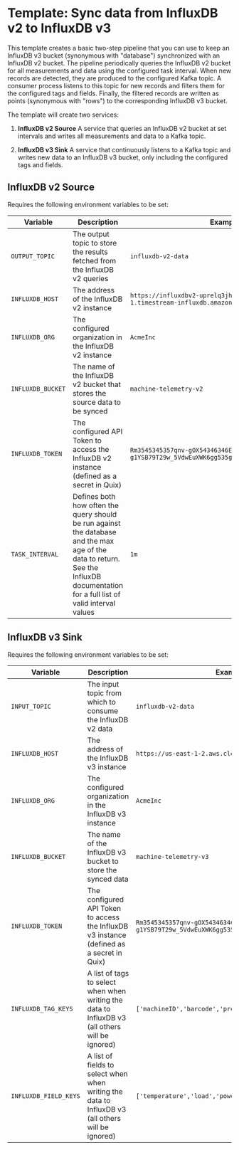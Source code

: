 # Template: Sync data from InfluxDB v2 to InfluxDB v3 

This template creates a basic two-step pipeline that you can use to keep an InfluxDB v3 bucket (synonymous with "database") synchronized with an InfluxDB v2 bucket. The pipeline periodically queries the InfluxDB v2 bucket for all measurements and data using the configured task interval. When new records are detected, they are produced to the configured Kafka topic. A consumer process listens to this topic for new records and filters them for the configured tags and fields. Finally, the filtered records are written as points (synonymous with "rows") to the corresponding InfluxDB v3 bucket.

The template will create two services:

1. **InfluxDB v2 Source**
A service that queries an InfluxDB v2 bucket at set intervals and writes all measurements and data to a Kafka topic.

2. **InfluxDB v3 Sink**
 A service that continuously listens to a Kafka topic and writes new data to an InfluxDB v3 bucket, only including the configured tags and fields.


## InfluxDB v2 Source

Requires the following environment variables to be set:

| Variable   |      Description      |  Example |
|----------|---------------------------------------|------|
| `OUTPUT_TOPIC` |  The output topic to store the results fetched from the InfluxDB v2 queries | `influxdb-v2-data` |
| `INFLUXDB_HOST` | The address of the InfluxDB v2 instance | `https://influxdbv2-uprelq3jh2vyt6.eu-west-1.timestream-influxdb.amazonaws.com:8086` |
| `INFLUXDB_ORG` |   The configured organization in the InfluxDB v2 instance | `AcmeInc` |
| `INFLUXDB_BUCKET` | The name of the InfluxDB v2 bucket that stores the source data to be synced |    `machine-telemetry-v2` |
| `INFLUXDB_TOKEN` | The configured API Token to access the InfluxDB v2 instance (defined as a secret in Quix) |   `Rm3545345357qnv-gOX54346346EHr-g1YSB79T29w_5VdwEuXWK6gg535g34232yDX_VAYfA33RFd4Xw==` |
| `TASK_INTERVAL` | Defines both how often the query should be run against the database and the max age of the data to return. See the InfluxDB documentation for a full list of valid interval values | `1m` |


## InfluxDB v3 Sink

Requires the following environment variables to be set:

| Variable   |      Description      |  Example |
|----------|---------------------------------------|------|
| `INPUT_TOPIC` | The input topic from which to consume the InfluxDB v2 data | `influxdb-v2-data` |
| `INFLUXDB_HOST` | The address of the InfluxDB v3 instance | `https://us-east-1-2.aws.cloud2.influxdata.com` |
| `INFLUXDB_ORG` |  The configured organization in the InfluxDB v3 instance | `AcmeInc` |
| `INFLUXDB_BUCKET` | The name of the InfluxDB v3 bucket to store the synced data |   `machine-telemetry-v3` |
| `INFLUXDB_TOKEN` | The configured API Token to access the InfluxDB v3 instance (defined as a secret in Quix) |   `Rm3545345357qnv-gOX54346346EHr-g1YSB79T29w_5VdwEuXWK6gg535g34232yDX_VAYfA33RFd4Xw==` |
| `INFLUXDB_TAG_KEYS` | A list of tags to select when when writing the data to InfluxDB v3 (all others will be ignored) |  `['machineID','barcode','provider']` |
| `INFLUXDB_FIELD_KEYS` | A list of fields to select when when writing the data to InfluxDB v3 (all others will be ignored) |  `['temperature','load','power','vibration']` |

